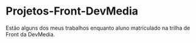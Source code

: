 # Projetos-Front-DevMedia
Estão alguns dos meus trabalhos enquanto aluno matriculado na trilha de Front da DevMedia.
